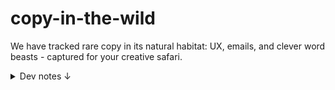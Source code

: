 # copy-in-the-wild

We have tracked rare copy in its natural habitat: UX, emails, and clever word beasts - captured for your creative safari.

<details>
  <summary>Dev notes ↓</summary>


## Dev notes

Start the dev server

```bash
npm run dev
```

Markdown Linting

```bash
~/.scripts/md-lint.sh ./docs
```

Link Checking

```bash
markdownlint-cli2 "**/*.md" "#node_modules"
```


</details>

